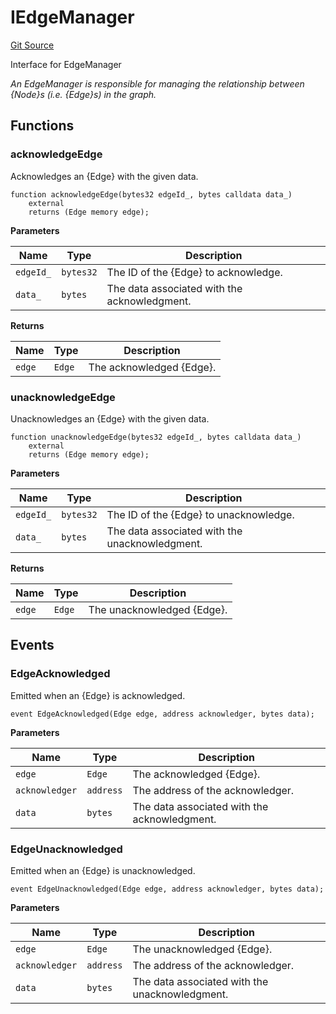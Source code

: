 # IEdgeManager
[Git Source](https://github.com/titlesnyc/wallflower-contract-v2/blob/190d4e66726023743d2d6974c49be143469e59b9/src/interfaces/IEdgeManager.sol)

Interface for EdgeManager

*An EdgeManager is responsible for managing the relationship between {Node}s (i.e. {Edge}s) in the graph.*


## Functions
### acknowledgeEdge

Acknowledges an {Edge} with the given data.


```solidity
function acknowledgeEdge(bytes32 edgeId_, bytes calldata data_)
    external
    returns (Edge memory edge);
```
**Parameters**

|Name|Type|Description|
|----|----|-----------|
|`edgeId_`|`bytes32`|The ID of the {Edge} to acknowledge.|
|`data_`|`bytes`|The data associated with the acknowledgment.|

**Returns**

|Name|Type|Description|
|----|----|-----------|
|`edge`|`Edge`|The acknowledged {Edge}.|


### unacknowledgeEdge

Unacknowledges an {Edge} with the given data.


```solidity
function unacknowledgeEdge(bytes32 edgeId_, bytes calldata data_)
    external
    returns (Edge memory edge);
```
**Parameters**

|Name|Type|Description|
|----|----|-----------|
|`edgeId_`|`bytes32`|The ID of the {Edge} to unacknowledge.|
|`data_`|`bytes`|The data associated with the unacknowledgment.|

**Returns**

|Name|Type|Description|
|----|----|-----------|
|`edge`|`Edge`|The unacknowledged {Edge}.|


## Events
### EdgeAcknowledged
Emitted when an {Edge} is acknowledged.


```solidity
event EdgeAcknowledged(Edge edge, address acknowledger, bytes data);
```

**Parameters**

|Name|Type|Description|
|----|----|-----------|
|`edge`|`Edge`|The acknowledged {Edge}.|
|`acknowledger`|`address`|The address of the acknowledger.|
|`data`|`bytes`|The data associated with the acknowledgment.|

### EdgeUnacknowledged
Emitted when an {Edge} is unacknowledged.


```solidity
event EdgeUnacknowledged(Edge edge, address acknowledger, bytes data);
```

**Parameters**

|Name|Type|Description|
|----|----|-----------|
|`edge`|`Edge`|The unacknowledged {Edge}.|
|`acknowledger`|`address`|The address of the acknowledger.|
|`data`|`bytes`|The data associated with the unacknowledgment.|

